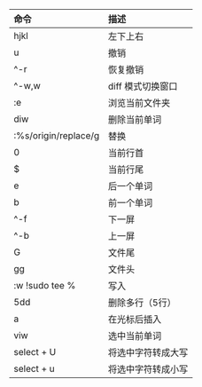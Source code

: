 | 命令                 | 描述               |
|:---------------------|:-------------------|
| hjkl                 | 左下上右           |
| u                    | 撤销               |
| ^-r                  | 恢复撤销           |
| ^-w,w                | diff 模式切换窗口  |
| :e                   | 浏览当前文件夹     |
| diw                  | 删除当前单词       |
| :%s/origin/replace/g | 替换               |
| 0                    | 当前行首           |
| $                    | 当前行尾           |
| e                    | 后一个单词         |
| b                    | 前一个单词         |
| ^-f                  | 下一屏             |
| ^-b                  | 上一屏             |
| G                    | 文件尾             |
| gg                   | 文件头             |
| :w !sudo tee %       | 写入               |
| 5dd                  | 删除多行（5行）    |
| a                    | 在光标后插入       |
| viw                  | 选中当前单词       |
| select + U           | 将选中字符转成大写 |
| select + u           | 将选中字符转成小写 |
